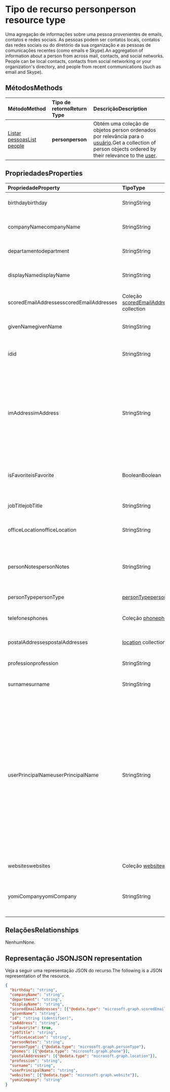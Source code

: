 # <a name="person-resource-type"></a><span data-ttu-id="b9078-101">Tipo de recurso person</span><span class="sxs-lookup"><span data-stu-id="b9078-101">person resource type</span></span>

<span data-ttu-id="b9078-p101">Uma agregação de informações sobre uma pessoa provenientes de emails, contatos e redes sociais. As pessoas podem ser contatos locais, contatos das redes sociais ou do diretório da sua organização e as pessoas de comunicações recentes (como emails e Skype).</span><span class="sxs-lookup"><span data-stu-id="b9078-p101">An aggregation of information about a person from across mail, contacts, and social networks. People can be local contacts, contacts from social networking or your organization's directory, and people from recent communications (such as email and Skype).</span></span>

## <a name="methods"></a><span data-ttu-id="b9078-104">Métodos</span><span class="sxs-lookup"><span data-stu-id="b9078-104">Methods</span></span>

| <span data-ttu-id="b9078-105">Método</span><span class="sxs-lookup"><span data-stu-id="b9078-105">Method</span></span> | <span data-ttu-id="b9078-106">Tipo de retorno</span><span class="sxs-lookup"><span data-stu-id="b9078-106">Return Type</span></span> | <span data-ttu-id="b9078-107">Descrição</span><span class="sxs-lookup"><span data-stu-id="b9078-107">Description</span></span> |
|:---------------|:--------|:----------|
|[<span data-ttu-id="b9078-108">Listar pessoas</span><span class="sxs-lookup"><span data-stu-id="b9078-108">List people</span></span>](../api/user_list_people.md) | <span data-ttu-id="b9078-109">**person**</span><span class="sxs-lookup"><span data-stu-id="b9078-109">**person**</span></span> |<span data-ttu-id="b9078-110">Obtém uma coleção de objetos person ordenados por relevância para o [usuário](../resources/user.md).</span><span class="sxs-lookup"><span data-stu-id="b9078-110">Get a collection of person objects ordered by their relevance to the [user](../resources/user.md).</span></span>|

## <a name="properties"></a><span data-ttu-id="b9078-111">Propriedades</span><span class="sxs-lookup"><span data-stu-id="b9078-111">Properties</span></span>

| <span data-ttu-id="b9078-112">Propriedade</span><span class="sxs-lookup"><span data-stu-id="b9078-112">Property</span></span> | <span data-ttu-id="b9078-113">Tipo</span><span class="sxs-lookup"><span data-stu-id="b9078-113">Type</span></span> | <span data-ttu-id="b9078-114">Descrição</span><span class="sxs-lookup"><span data-stu-id="b9078-114">Description</span></span> |
|:---------------|:--------|:----------|
|<span data-ttu-id="b9078-115">birthday</span><span class="sxs-lookup"><span data-stu-id="b9078-115">birthday</span></span>|<span data-ttu-id="b9078-116">String</span><span class="sxs-lookup"><span data-stu-id="b9078-116">String</span></span>|<span data-ttu-id="b9078-117">O aniversário da pessoa.</span><span class="sxs-lookup"><span data-stu-id="b9078-117">The person's birthday.</span></span>|
|<span data-ttu-id="b9078-118">companyName</span><span class="sxs-lookup"><span data-stu-id="b9078-118">companyName</span></span>|<span data-ttu-id="b9078-119">String</span><span class="sxs-lookup"><span data-stu-id="b9078-119">String</span></span>|<span data-ttu-id="b9078-120">O nome da empresa da pessoa.</span><span class="sxs-lookup"><span data-stu-id="b9078-120">The name of the person's company.</span></span>|
|<span data-ttu-id="b9078-121">departamento</span><span class="sxs-lookup"><span data-stu-id="b9078-121">department</span></span>|<span data-ttu-id="b9078-122">String</span><span class="sxs-lookup"><span data-stu-id="b9078-122">String</span></span>|<span data-ttu-id="b9078-123">O departamento da pessoa.</span><span class="sxs-lookup"><span data-stu-id="b9078-123">The person's department.</span></span>|
|<span data-ttu-id="b9078-124">displayName</span><span class="sxs-lookup"><span data-stu-id="b9078-124">displayName</span></span>|<span data-ttu-id="b9078-125">String</span><span class="sxs-lookup"><span data-stu-id="b9078-125">String</span></span>|<span data-ttu-id="b9078-126">O nome de exibição da pessoa.</span><span class="sxs-lookup"><span data-stu-id="b9078-126">The person's display name.</span></span>|
|<span data-ttu-id="b9078-127">scoredEmailAddresses</span><span class="sxs-lookup"><span data-stu-id="b9078-127">scoredEmailAddresses</span></span>|<span data-ttu-id="b9078-128">Coleção [scoredEmailAddress](scoredemailaddress.md)</span><span class="sxs-lookup"><span data-stu-id="b9078-128">[scoredEmailAddress](scoredemailaddress.md) collection</span></span>|<span data-ttu-id="b9078-129">Os endereços de email da pessoa.</span><span class="sxs-lookup"><span data-stu-id="b9078-129">The person's email addresses.</span></span>|
|<span data-ttu-id="b9078-130">givenName</span><span class="sxs-lookup"><span data-stu-id="b9078-130">givenName</span></span>|<span data-ttu-id="b9078-131">String</span><span class="sxs-lookup"><span data-stu-id="b9078-131">String</span></span>|<span data-ttu-id="b9078-132">O nome fornecido da pessoa.</span><span class="sxs-lookup"><span data-stu-id="b9078-132">The person's given name.</span></span>|
|<span data-ttu-id="b9078-133">id</span><span class="sxs-lookup"><span data-stu-id="b9078-133">id</span></span>|<span data-ttu-id="b9078-134">String</span><span class="sxs-lookup"><span data-stu-id="b9078-134">String</span></span>|<span data-ttu-id="b9078-p102">O identificador exclusivo da pessoa. Somente leitura.</span><span class="sxs-lookup"><span data-stu-id="b9078-p102">The person's unique identifier. Read-only.</span></span>|
|<span data-ttu-id="b9078-137">imAddress</span><span class="sxs-lookup"><span data-stu-id="b9078-137">imAddress</span></span>|<span data-ttu-id="b9078-138">String</span><span class="sxs-lookup"><span data-stu-id="b9078-138">String</span></span>|<span data-ttu-id="b9078-p103">O endereço do protocolo SIP (Início de Sessão) de VoIP (Voice over IP) da mensagem instantânea para o usuário. Somente leitura.</span><span class="sxs-lookup"><span data-stu-id="b9078-p103">The instant message voice over IP (VOIP) session initiation protocol (SIP) address for the user. Read-only.</span></span>|
|<span data-ttu-id="b9078-141">isFavorite</span><span class="sxs-lookup"><span data-stu-id="b9078-141">isFavorite</span></span>|<span data-ttu-id="b9078-142">Boolean</span><span class="sxs-lookup"><span data-stu-id="b9078-142">Boolean</span></span>|<span data-ttu-id="b9078-143">`true` se o usuário tiver sinalizado essa pessoa como um favorito.</span><span class="sxs-lookup"><span data-stu-id="b9078-143">`true` if the user has flagged this person as a favorite.</span></span>|
|<span data-ttu-id="b9078-144">jobTitle</span><span class="sxs-lookup"><span data-stu-id="b9078-144">jobTitle</span></span>|<span data-ttu-id="b9078-145">String</span><span class="sxs-lookup"><span data-stu-id="b9078-145">String</span></span>|<span data-ttu-id="b9078-146">O cargo da pessoa.</span><span class="sxs-lookup"><span data-stu-id="b9078-146">The person's job title.</span></span>|
|<span data-ttu-id="b9078-147">officeLocation</span><span class="sxs-lookup"><span data-stu-id="b9078-147">officeLocation</span></span>|<span data-ttu-id="b9078-148">String</span><span class="sxs-lookup"><span data-stu-id="b9078-148">String</span></span>|<span data-ttu-id="b9078-149">O local do escritório da pessoa.</span><span class="sxs-lookup"><span data-stu-id="b9078-149">The location of the person's office.</span></span>|
|<span data-ttu-id="b9078-150">personNotes</span><span class="sxs-lookup"><span data-stu-id="b9078-150">personNotes</span></span>|<span data-ttu-id="b9078-151">String</span><span class="sxs-lookup"><span data-stu-id="b9078-151">String</span></span>|<span data-ttu-id="b9078-152">As anotações de forma livre que o usuário fez sobre essa pessoa.</span><span class="sxs-lookup"><span data-stu-id="b9078-152">Free-form notes that the user has taken about this person.</span></span>|
|<span data-ttu-id="b9078-153">personType</span><span class="sxs-lookup"><span data-stu-id="b9078-153">personType</span></span>|[<span data-ttu-id="b9078-154">personType</span><span class="sxs-lookup"><span data-stu-id="b9078-154">personType</span></span>](persontype.md) |<span data-ttu-id="b9078-155">O tipo de pessoa.</span><span class="sxs-lookup"><span data-stu-id="b9078-155">The type of person.</span></span>|
|<span data-ttu-id="b9078-156">telefones</span><span class="sxs-lookup"><span data-stu-id="b9078-156">phones</span></span>|<span data-ttu-id="b9078-157">Coleção [phone](phone.md)</span><span class="sxs-lookup"><span data-stu-id="b9078-157">[phone](phone.md) collection</span></span>|<span data-ttu-id="b9078-158">Os números de telefone da pessoa.</span><span class="sxs-lookup"><span data-stu-id="b9078-158">The person's phone numbers.</span></span>|
|<span data-ttu-id="b9078-159">postalAddresses</span><span class="sxs-lookup"><span data-stu-id="b9078-159">postalAddresses</span></span>|<span data-ttu-id="b9078-160">[location](location.md) collection</span><span class="sxs-lookup"><span data-stu-id="b9078-160">[location](location.md) collection</span></span>|<span data-ttu-id="b9078-161">Os endereços da pessoa.</span><span class="sxs-lookup"><span data-stu-id="b9078-161">The person's addresses.</span></span>|
|<span data-ttu-id="b9078-162">profession</span><span class="sxs-lookup"><span data-stu-id="b9078-162">profession</span></span>|<span data-ttu-id="b9078-163">String</span><span class="sxs-lookup"><span data-stu-id="b9078-163">String</span></span>|<span data-ttu-id="b9078-164">A profissão da pessoa.</span><span class="sxs-lookup"><span data-stu-id="b9078-164">The person's profession.</span></span>|
|<span data-ttu-id="b9078-165">surname</span><span class="sxs-lookup"><span data-stu-id="b9078-165">surname</span></span>|<span data-ttu-id="b9078-166">String</span><span class="sxs-lookup"><span data-stu-id="b9078-166">String</span></span>|<span data-ttu-id="b9078-167">O sobrenome da pessoa.</span><span class="sxs-lookup"><span data-stu-id="b9078-167">The person's surname.</span></span>|
|<span data-ttu-id="b9078-168">userPrincipalName</span><span class="sxs-lookup"><span data-stu-id="b9078-168">userPrincipalName</span></span>|<span data-ttu-id="b9078-169">String</span><span class="sxs-lookup"><span data-stu-id="b9078-169">String</span></span>|<span data-ttu-id="b9078-p104">O nome UPN da pessoa. O UPN é um nome de logon para a pessoa ao estilo da Internet com base na [RFC 822](https://www.ietf.org/rfc/rfc0822.txt) padrão da Internet. Por convenção, ele deve ser mapeado para o nome de email da pessoa. O formato geral é alias@domínio.</span><span class="sxs-lookup"><span data-stu-id="b9078-p104">The user principal name (UPN) of the person. The UPN is an Internet-style login name for the person based on the Internet standard [RFC 822](https://www.ietf.org/rfc/rfc0822.txt). By convention, this should map to the person's email name. The general format is alias@domain.</span></span>|
|<span data-ttu-id="b9078-174">websites</span><span class="sxs-lookup"><span data-stu-id="b9078-174">websites</span></span>|<span data-ttu-id="b9078-175">Coleção [website](website.md)</span><span class="sxs-lookup"><span data-stu-id="b9078-175">[website](website.md) collection</span></span>|<span data-ttu-id="b9078-176">Os sites da pessoa.</span><span class="sxs-lookup"><span data-stu-id="b9078-176">The person's websites.</span></span>|
|<span data-ttu-id="b9078-177">yomiCompany</span><span class="sxs-lookup"><span data-stu-id="b9078-177">yomiCompany</span></span>|<span data-ttu-id="b9078-178">String</span><span class="sxs-lookup"><span data-stu-id="b9078-178">String</span></span>|<span data-ttu-id="b9078-179">O nome japonês fonético da empresa da pessoa.</span><span class="sxs-lookup"><span data-stu-id="b9078-179">The phonetic Japanese name of the person's company.</span></span>|

## <a name="relationships"></a><span data-ttu-id="b9078-180">Relações</span><span class="sxs-lookup"><span data-stu-id="b9078-180">Relationships</span></span>

<span data-ttu-id="b9078-181">Nenhum</span><span class="sxs-lookup"><span data-stu-id="b9078-181">None.</span></span>

## <a name="json-representation"></a><span data-ttu-id="b9078-182">Representação JSON</span><span class="sxs-lookup"><span data-stu-id="b9078-182">JSON representation</span></span>

<span data-ttu-id="b9078-183">Veja a seguir uma representação JSON do recurso.</span><span class="sxs-lookup"><span data-stu-id="b9078-183">The following is a JSON representation of the resource.</span></span>

<!--{
  "blockType": "resource",
  "optionalProperties": [],
  "baseType": "microsoft.graph.entity",
  "@odata.type": "microsoft.graph.person"
}-->

```json
{
  "birthday": "string",
  "companyName": "string",
  "department": "string",
  "displayName": "string",
  "scoredEmailAddresses": [{"@odata.type": "microsoft.graph.scoredEmailAddress"}],
  "givenName": "string",
  "id": "string (identifier)",
  "imAddress": "string",
  "isFavorite": true,
  "jobTitle": "string",
  "officeLocation": "string",
  "personNotes": "string",
  "personType": {"@odata.type": "microsoft.graph.personType"},
  "phones": [{"@odata.type": "microsoft.graph.phone"}],
  "postalAddresses": [{"@odata.type": "microsoft.graph.location"}],
  "profession": "string",
  "surname": "string",
  "userPrincipalName": "string",
  "websites": [{"@odata.type": "microsoft.graph.website"}],
  "yomiCompany": "string"
}

```

<!-- uuid: 8fcb5dbc-d5aa-4681-8e31-b001d5168d79
2015-10-25 14:57:30 UTC -->
<!-- {
  "type": "#page.annotation",
  "description": "person resource",
  "keywords": "",
  "section": "documentation",
  "tocPath": ""
}-->

